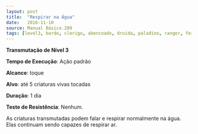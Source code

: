 ```yaml
---
layout: post
title:  "Respirar na Água"
date:   2016-11-10
source: Manual Básico.209
tags: [level3, bardo, clerigo, abencoado, druida, paladino, ranger, feiticeiro, mago, transmutacao, padrao, toque, criatura, dia, nenhum]
---
```


**Transmutação de Nível 3**

**Tempo de Execução**: Ação padrão

**Alcance**: toque

**Alvo**: até 5 criaturas vivas tocadas

**Duração**: 1 dia

**Teste de Resistência**: Nenhum.

As criaturas transmutadas podem falar e respirar normalmente na água. Elas continuam sendo capazes de respirar ar.
